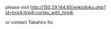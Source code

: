 please visit http://150.29.144.85/wiki/doku.php?id=hrp4:hrp4j:cortex_with_hrp4j

or contact Takahiro Ito
